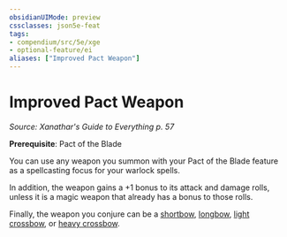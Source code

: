 ```yaml
---
obsidianUIMode: preview
cssclasses: json5e-feat
tags:
- compendium/src/5e/xge
- optional-feature/ei
aliases: ["Improved Pact Weapon"]
---
```

# Improved Pact Weapon
*Source: Xanathar's Guide to Everything p. 57*  

**Prerequisite**: Pact of the Blade

You can use any weapon you summon with your Pact of the Blade feature as a spellcasting focus for your warlock spells.

In addition, the weapon gains a +1 bonus to its attack and damage rolls, unless it is a magic weapon that already has a bonus to those rolls.

Finally, the weapon you conjure can be a [shortbow](5E2014官方资源/items/shortbow.md), [longbow](5E2014官方资源/items/longbow.md), [light crossbow](5E2014官方资源/items/light-crossbow.md), or [heavy crossbow](5E2014官方资源/items/heavy-crossbow.md).